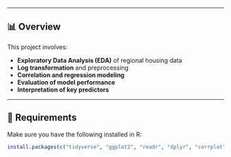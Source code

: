 
---

## 📊 Overview

This project involves:

- **Exploratory Data Analysis (EDA)** of regional housing data
- **Log transformation** and preprocessing
- **Correlation and regression modeling**
- **Evaluation of model performance**
- **Interpretation of key predictors**

---


## 🔧 Requirements

Make sure you have the following installed in R:

```r
install.packages(c("tidyverse", "ggplot2", "readr", "dplyr", "corrplot", "caret", "GGally", "randomForest", "xgboost", "Matrix", "Metrics", "shiny", "shinydashboard", "caret"))
